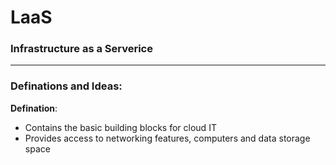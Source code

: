 # LaaS
### Infrastructure as a Serverice 

---
### Definations and Ideas:
**Defination**:
- Contains the basic building blocks for cloud IT
- Provides access to networking features, computers and data storage space
